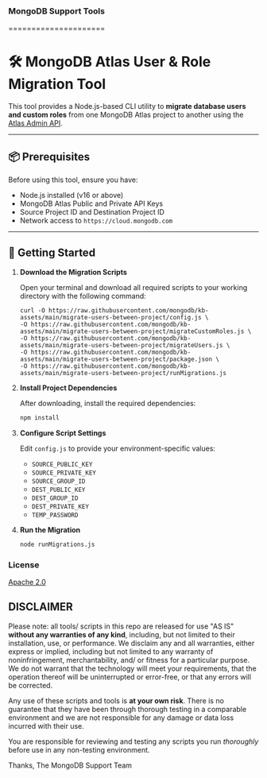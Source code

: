 ### MongoDB Support Tools

=====================

# 🛠️ MongoDB Atlas User & Role Migration Tool

This tool provides a Node.js-based CLI utility to **migrate database users and custom roles** from one MongoDB Atlas project to another using the [Atlas Admin API](https://www.mongodb.com/docs/atlas/reference/api-resources-spec/v2/).

---

## 📦 Prerequisites

Before using this tool, ensure you have:

- Node.js installed (v16 or above)
- MongoDB Atlas Public and Private API Keys
- Source Project ID and Destination Project ID
- Network access to `https://cloud.mongodb.com`

---

## 🚀 Getting Started

1. **Download the Migration Scripts**

   Open your terminal and download all required scripts to your working directory with the following command:

   ```
   curl -O https://raw.githubusercontent.com/mongodb/kb-assets/main/migrate-users-between-project/config.js \
   -O https://raw.githubusercontent.com/mongodb/kb-assets/main/migrate-users-between-project/migrateCustomRoles.js \
   -O https://raw.githubusercontent.com/mongodb/kb-assets/main/migrate-users-between-project/migrateUsers.js \
   -O https://raw.githubusercontent.com/mongodb/kb-assets/main/migrate-users-between-project/package.json \
   -O https://raw.githubusercontent.com/mongodb/kb-assets/main/migrate-users-between-project/runMigrations.js
   ```

2. **Install Project Dependencies**

   After downloading, install the required dependencies:

   ```bash
   npm install
   ```

3. **Configure Script Settings**

   Edit `config.js` to provide your environment-specific values:

   - `SOURCE_PUBLIC_KEY`
   - `SOURCE_PRIVATE_KEY`
   - `SOURCE_GROUP_ID`
   - `DEST_PUBLIC_KEY`
   - `DEST_GROUP_ID`
   - `DEST_PRIVATE_KEY`
   - `TEMP_PASSWORD`

4. **Run the Migration**

   ```bash
   node runMigrations.js
   ```

### License

[Apache 2.0](http://www.apache.org/licenses/LICENSE-2.0)

DISCLAIMER
----------

Please note: all tools/ scripts in this repo are released for use "AS IS" **without any warranties of any kind**,
including, but not limited to their installation, use, or performance.  We disclaim any and all warranties, either
express or implied, including but not limited to any warranty of noninfringement, merchantability, and/ or fitness
for a particular purpose.  We do not warrant that the technology will meet your requirements, that the operation
thereof will be uninterrupted or error-free, or that any errors will be corrected.

Any use of these scripts and tools is **at your own risk**.  There is no guarantee that they have been through
thorough testing in a comparable environment and we are not responsible for any damage or data loss incurred with
their use.

You are responsible for reviewing and testing any scripts you run *thoroughly* before use in any non-testing
environment.

Thanks,
The MongoDB Support Team
